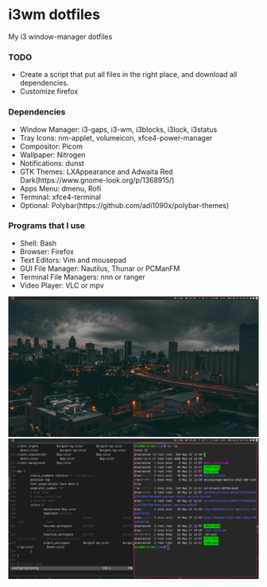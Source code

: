 <h1>i3wm dotfiles</h1>
  My i3 window-manager dotfiles

<h3>TODO</h3>
<ul>
    <li>Create a script that put all files in the right place, and download all dependencies.</li>
    <li>Customize firefox</li>
</ul>

<h3>Dependencies</h3>
<ul>
    <li>Window Manager: i3-gaps, i3-wm, i3blocks, i3lock, i3status</li>
    <li>Tray Icons: nm-applet, volumeicon, xfce4-power-manager</li>
    <li>Compositor: Picom</li>
    <li>Wallpaper: Nitrogen</li>
    <li>Notifications: dunst</li>
    <li>GTK Themes: LXAppearance and Adwaita Red Dark(https://www.gnome-look.org/p/1368915/)</li>
    <li>Apps Menu: dmenu, Rofi</li>
    <li>Terminal: xfce4-terminal</li>
    <li>Optional: Polybar(https://github.com/adi1090x/polybar-themes)</li>
</ul>

<h3>Programs that I use</h3>
<ul>
    <li>Shell: Bash</li>
    <li>Browser: Firefox</li>
    <li>Text Editors: Vim and mousepad</li>
    <li>GUI File Manager: Nautilus, Thunar or PCManFM</li>
    <li>Terminal File Managers: nnn or ranger</li>
    <li>Video Player: VLC or mpv</li>
</ul>

![plot](./2021-05-22-125548_1366x768_scrot.png)
![plot](./2021-05-22-125754_1366x768_scrot.png)
